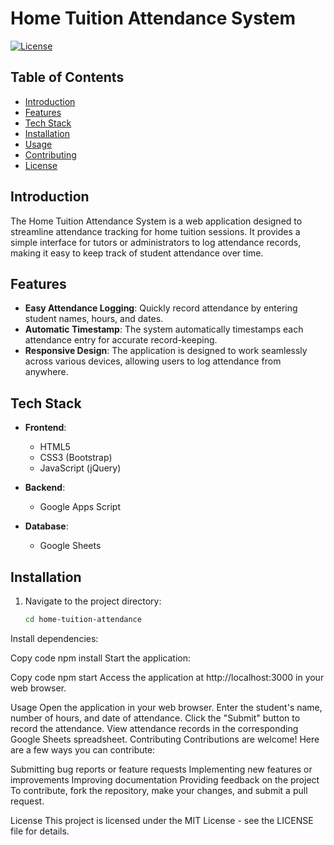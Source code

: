 # Home Tuition Attendance System


[![License](https://img.shields.io/badge/license-MIT-blue.svg)](LICENSE)

## Table of Contents

- [Introduction](#introduction)
- [Features](#features)
- [Tech Stack](#tech-stack)
- [Installation](#installation)
- [Usage](#usage)
- [Contributing](#contributing)
- [License](#license)

## Introduction

The Home Tuition Attendance System is a web application designed to streamline attendance tracking for home tuition sessions. It provides a simple interface for tutors or administrators to log attendance records, making it easy to keep track of student attendance over time.

## Features

- **Easy Attendance Logging**: Quickly record attendance by entering student names, hours, and dates.
- **Automatic Timestamp**: The system automatically timestamps each attendance entry for accurate record-keeping.
- **Responsive Design**: The application is designed to work seamlessly across various devices, allowing users to log attendance from anywhere.

## Tech Stack

- **Frontend**:
  - HTML5
  - CSS3 (Bootstrap)
  - JavaScript (jQuery)

- **Backend**:
  - Google Apps Script

- **Database**:
  - Google Sheets

## Installation

1. Navigate to the project directory:

   ```bash
   cd home-tuition-attendance
Install dependencies:


Copy code
npm install
Start the application:


Copy code
npm start
Access the application at http://localhost:3000 in your web browser.

Usage
Open the application in your web browser.
Enter the student's name, number of hours, and date of attendance.
Click the "Submit" button to record the attendance.
View attendance records in the corresponding Google Sheets spreadsheet.
Contributing
Contributions are welcome! Here are a few ways you can contribute:

Submitting bug reports or feature requests
Implementing new features or improvements
Improving documentation
Providing feedback on the project
To contribute, fork the repository, make your changes, and submit a pull request.

License
This project is licensed under the MIT License - see the LICENSE file for details.
